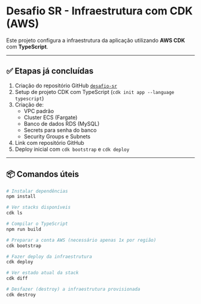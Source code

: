 # Desafio SR - Infraestrutura com CDK (AWS)

Este projeto configura a infraestrutura da aplicação utilizando **AWS CDK** com **TypeScript**.

---

## ✅ Etapas já concluídas

1. Criação do repositório GitHub [`desafio-sr`](https://github.com/DiegoFJusto/desafio-sr)
2. Setup de projeto CDK com TypeScript (`cdk init app --language typescript`)
3. Criação de:
   - VPC padrão
   - Cluster ECS (Fargate)
   - Banco de dados RDS (MySQL)
   - Secrets para senha do banco
   - Security Groups e Subnets
4. Link com repositório GitHub
5. Deploy inicial com `cdk bootstrap` e `cdk deploy`

---

## 📦 Comandos úteis

```bash
# Instalar dependências
npm install

# Ver stacks disponíveis
cdk ls

# Compilar o TypeScript
npm run build

# Preparar a conta AWS (necessário apenas 1x por região)
cdk bootstrap

# Fazer deploy da infraestrutura
cdk deploy

# Ver estado atual da stack
cdk diff

# Desfazer (destroy) a infraestrutura provisionada
cdk destroy
